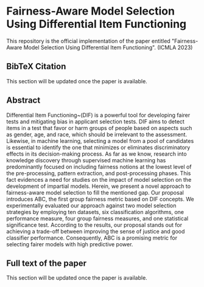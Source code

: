 # Fairness-Aware Model Selection Using Differential Item Functioning

This repository is the official implementation of the paper entitled "Fairness-Aware Model Selection Using Differential Item Functioning". (ICMLA 2023)

## BibTeX Citation

This section will be updated once the paper is available.

## Abstract

Differential Item Functioning~(DIF) is a powerful tool for developing fairer tests and mitigating bias in applicant selection tests. DIF aims to detect items in a test that favor or harm groups of people based on aspects such as gender, age, and race, which should be irrelevant to the assessment. Likewise, in machine learning, selecting a model from a pool of candidates is essential to identify the one that minimizes or eliminates discriminatory effects in its decision-making process. As far as we know, research into knowledge discovery through supervised machine learning has predominantly focused on including fairness notions at the lowest level of the pre-processing, pattern extraction, and post-processing phases. This fact evidences a need for studies on the impact of model selection on the development of impartial models. Herein, we present a novel approach to fairness-aware model selection to fill the mentioned gap. Our proposal introduces ABC, the first group fairness metric based on DIF concepts. We experimentally evaluated our approach against two model selection strategies by employing ten datasets, six classification algorithms, one performance measure, four group fairness measures, and one statistical significance test. According to the results, our proposal stands out for achieving a trade-off between improving the sense of justice and good classifier performance. Consequently, ABC is a promising metric for selecting fairer models with high predictive power.

## Full text of the paper

This section will be updated once the paper is available.
